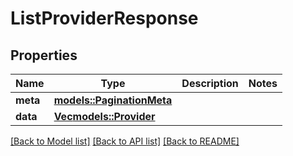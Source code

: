 # ListProviderResponse

## Properties

Name | Type | Description | Notes
------------ | ------------- | ------------- | -------------
**meta** | [**models::PaginationMeta**](PaginationMeta.md) |  | 
**data** | [**Vec<models::Provider>**](Provider.md) |  | 

[[Back to Model list]](../README.md#documentation-for-models) [[Back to API list]](../README.md#documentation-for-api-endpoints) [[Back to README]](../README.md)


